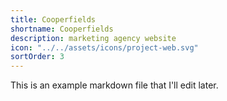 ```yaml
---
title: Cooperfields
shortname: Cooperfields
description: marketing agency website
icon: "../../assets/icons/project-web.svg"
sortOrder: 3
---
```


This is an example markdown file that I'll edit later.
